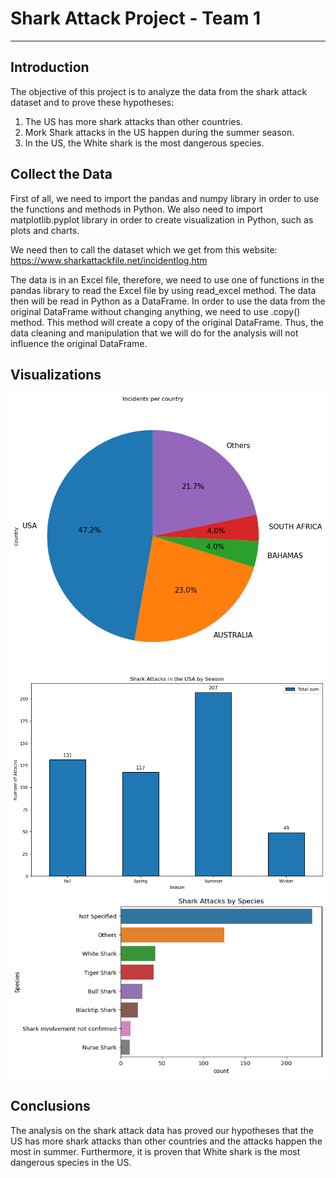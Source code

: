 # Shark Attack Project - Team 1

-------

## Introduction

The objective of this project is to analyze the data from the shark attack dataset and to prove these hypotheses:

1. The US has more shark attacks than other countries.
2. Mork Shark attacks in the US happen during the summer season.
3. In the US, the White shark is the most dangerous species.


## Collect the Data

First of all, we need to import the pandas and numpy library in order to use the functions and methods in Python. We also need to import matplotlib.pyplot library in order to create visualization in Python, such as plots and charts. 

We need then to call the dataset which we get from this website: 
https://www.sharkattackfile.net/incidentlog.htm

The data is in an Excel file, therefore, we need to use one of functions in the pandas library to read the Excel file by using read_excel method. The data then will be read in Python as a DataFrame.
In order to use the data from the original DataFrame without changing anything, we need to use .copy() method. This method will create a copy of the original DataFrame. Thus, the data cleaning and manipulation that we will do for the analysis will not influence the original DataFrame. 


## Visualizations

![Incidents per country](/charts/incidents_per_country.png?raw=true "Incidents per country")
![Attacks per season](/charts/attacks_per_season.png?raw=true "Incidents per season")
![Attacks per species](/charts/attacks_per_species.png?raw=true "Incidents per species")


## Conclusions

The analysis on the shark attack data has proved our hypotheses that the US has more shark attacks than other countries and the attacks happen the most in summer. Furthermore, it is proven that White shark is the most dangerous species in the US.